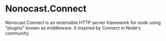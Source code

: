 Nonocast.Connect
================

Nonocast.Connect is an extensible HTTP server framework for node using "plugins" known as middleware. It inspired by Connect in Node's community.

